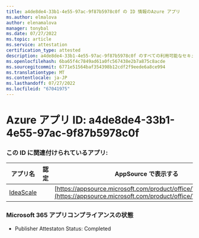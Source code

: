 ```yaml
---
title: a4de8de4-33b1-4e55-97ac-9f87b5978c0f の ID 情報のAzure アプリ
ms.author: elmalova
author: elenamalova
manager: tonybal
ms.date: 07/27/2022
ms.topic: article
ms.service: attestation
certification_type: attested
description: a4de8de4-33b1-4e55-97ac-9f87b5978c0f のすべての利用可能なセキュリティとコンプライアンス情報。
ms.openlocfilehash: 6ba65f4c7849ad61a0fc567438e2b7a875c8acde
ms.sourcegitcommit: 6771e51564baf354398b12cdf2f9eede6a8ce994
ms.translationtype: MT
ms.contentlocale: ja-JP
ms.lasthandoff: 07/27/2022
ms.locfileid: "67041975"
---
```

# <a name="azure-app-id-a4de8de4-33b1-4e55-97ac-9f87b5978c0f"></a>Azure アプリ ID: a4de8de4-33b1-4e55-97ac-9f87b5978c0f


### <a name="apps-associated-with-this-id"></a>この ID に関連付けられているアプリ:
| **アプリ名** | **認定** | **AppSource で表示する** |
|--------------|---------------|-----------------------|
| [IdeaScale](../forward/WA200003868.md) |  | [https://appsource.microsoft.com/product/office/WA200003868](https://appsource.microsoft.com/product/office/WA200003868) |

### <a name="microsoft-365-app-compliance-status"></a>Microsoft 365 アプリコンプライアンスの状態
- Publisher Attestaton Status: Completed
